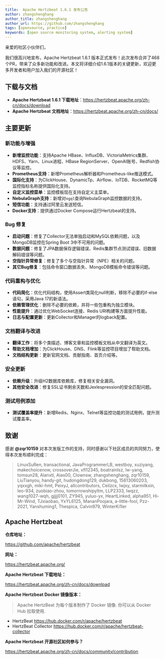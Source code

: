 ```yaml
---
title:  Apache Hertzbeat 1.6.1 发布公告
author: zhangshenghang
author_title: zhangshenghang
author_url: https://github.com/zhangshenghang
tags: [opensource, practice]
keywords: [open source monitoring system, alerting system]
---
```


亲爱的社区小伙伴们，

我们很高兴地宣布，Apache Hertzbeat 1.6.1 版本正式发布！此次发布合并了468个PR，带来了众多新功能和改进。本文将详细介绍1.6.1版本的关键更新，欢迎更多开发者和用户加入我们的开源社区！

## 下载与文档

- **Apache Hertzbeat 1.6.1 下载地址**：<https://hertzbeat.apache.org/zh-cn/docs/download>
- **Apache Hertzbeat 文档地址**：<https://hertzbeat.apache.org/zh-cn/docs/>

## 主要更新

### 新功能与增强

- **新增监控功能**：支持Apache HBase、InfluxDB、VictoriaMetrics集群、HDFS、Yarn、Linux进程、HBase RegionServer、OpenAI账号、Redfish协议等监控。
- **Prometheus支持**：新增Prometheus解析器和Prometheus-like推送模式。
- **国际化支持**：为ClickHouse、DynamicTp、Airflow、IoTDB、RocketMQ等监控指标名称提供国际化支持。
- **自定义监控菜单**：监控模板现在支持自定义主菜单。
- **NebulaGraph支持**：新增对`ngql`查询NebulaGraph监控数据的支持。
- **短信功能**：支持通过阿里云发送短信。
- **Docker支持**：提供通过Docker Compose运行Hertzbeat的支持。

### Bug 修复

- **启动问题**：修复了Collector无法单独启动和MySQL依赖问题，以及MongoDB监控在Spring Boot 3中不可用的问题。
- **数据问题**：修复了JPA数据保存逻辑错误、Redis集群节点测试错误、旧数据解码错误等问题。
- **空指针异常修复**：修复了多个与空指针异常（NPE）相关的问题。
- **其它Bug修复**：包括命令窗口数据丢失、MongoDB模板命令错误等问题。

### 代码重构与优化

- **代码简化**：优化代码结构，使用Assert类简化null判断，移除不必要的if-else语句，采用Java 17的新语法。
- **依赖管理优化**：删除不必要的依赖，并将一些包重构为独立模块。
- **性能提升**：通过优化WebSocket连接、Redis URI构建等方面提升性能。
- **日志与配置更新**：更新Collector和Manager的logback配置。

### 文档翻译与改进

- **翻译工作**：将多个类描述、博客文章和监控模板文档从中文翻译为英文。
- **帮助文档增加**：为ClickHouse、DNS、Flink等监控项目增加了帮助文档。
- **文档结构更新**：更新官网文档、贡献指南、首页介绍等。

### 安全更新

- **依赖升级**：升级H2数据库依赖库，修复相关安全漏洞。
- **其他安全改进**：修复SSL证书剩余天数和Jexlespression的安全匹配问题。

### 测试用例添加

- **测试覆盖率提升**：新增Redis、Nginx、Telnet等监控功能的测试用例，提升测试覆盖率。

## 致谢

感谢 **@zqr10159** 对本次发版工作的支持，同时感谢以下社区成员的共同努力，使得本次发布顺利完成：

> LinuxSuRen, transactional, JavaProgrammerLB, westboy, xuziyang, makechoicenow, crossoverJie, xfl12345, boatrainlsz, lw-yang, tomsun28, Alanxtl, Aias00, Clownsw, zhangshenghang, zqr10159, LiuTianyou, handy-git, hudongdong129, dukbong, 15613060203, yqxxgh, miki-hmt, PeixyJ, allcontributors, Ceilzcx, lwjxy, starmilkxin, leo-934, zuobiao-zhou, tomorrowshipyltm, LLP2333, lwqzz, wang1027-wqh, gjjjj0101, ZY945, yuluo-yx, HeartLinked, alpha951, Hi-Mr-Wind, TJxiaobao, YxYL6125, MananPoojara, a-little-fool, Pzz-2021, Yanshuming1, Thespica, Calvin979, WinterKi1ler
>

## Apache Hertzbeat

**仓库地址：**

<https://github.com/apache/hertzbeat>

**网址：**

<https://hertzbeat.apache.org/>

**Apache Hertzbeat 下载地址：**

<https://hertzbeat.apache.org/zh-cn/docs/download>

**Apache Hertzbeat Docker 镜像版本：**

> Apache HertzBeat 为每个版本制作了 Docker 镜像. 你可以从 Docker Hub 拉取使用.

- HertzBeat <https://hub.docker.com/r/apache/hertzbeat>
- HertzBeat Collector <https://hub.docker.com/r/apache/hertzbeat-collector>

**Apache Hertzbeat 开源社区如何参与？**

<https://hertzbeat.apache.org/zh-cn/docs/community/contribution>
